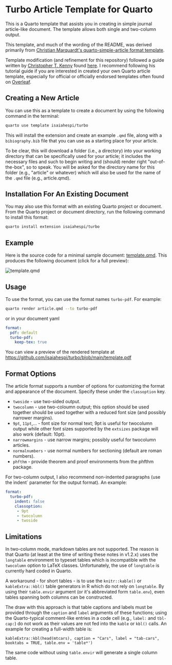 
<!-- README.md is generated from README.Rmd. Please edit that file -->
<!-- Unless your project is a Quarto Project. Then README.Rmd will render an HTML file -->


# Turbo Article Template for Quarto

<!-- badges: start -->
<!-- badges: end -->

This is a Quarto template that assists you in creating in simple journal article-like document. The template allows both single and two-column output.

This template, and much of the wording of the README, was derived primarily from [Christian Marquardt's quarto-simple-article format template](https://github.com/cmarquardt/quarto-simple-article/tree/main). 

Template modification (and refinement for this repository) followed a guide written by [Christopher T. Kenny](https://christophertkenny.com/) found [here](https://christophertkenny.com/posts/2023-07-01-creating-quarto-journal-articles/). I recommend following his tutorial guide if you are interested in created your own Quarto article template, especially for official or officially endorsed templates often found on [Overleaf](https://www.overleaf.com/).


## Creating a New Article

You can use this as a template to create a document by using the following command in the terminal:

```bash
quarto use template isaiahespi/turbo
```

This will install the extension and create an example `.qmd` file, along with a `bibiography.bib` file that you can use as a starting place for your article. 

To be clear, this will download a folder (i.e., a directory) into your working directory that can be specifically used for your article; it includes the necessary files and such to begin writing and (should) render right "out-of-the-box", so to speak. You will be asked for the directory name for this folder (e.g., "article" or whatever) which will also be used for the name of the `.qmd` file (e.g., article.qmd).

## Installation For An Existing Document

You may also use this format with an existing Quarto project or document. From the Quarto project or document directory, run the following command to install this format:

```bash
quarto install extension isaiahespi/turbo
```

## Example

Here is the source code for a minimal sample document: [template.qmd](template.qmd).
This produces the following document (click for a full preview):

<!-- pdftools::pdf_convert('template.pdf',pages = 1) -->
![[template.qmd](template.qmd)](template_1.png)


## Usage

To use the format, you can use the format names `turbo-pdf`. For example:

```bash
quarto render article.qmd --to turbo-pdf
```

or in your document yaml

```yaml
format:
  pdf: default
  turbo-pdf:
    keep-tex: true    
```
You can view a preview of the rendered template at https://github.com/isaiahespi/turbo/blob/main/template.pdf

## Format Options

The article format supports a number of options for customizing the format and appearance of the document. 
Specify these under the `classoption` key.

 - `twoside` - use two-sided output.
 - `twocolumn` -  use two-coloumn output; this option should be used together should be used together with a reduced font size (and possibly narrower margins).
 - `9pt`, `11pt`,... - font size for normal text; 9pt is useful for twocolumn output while other font sizes supported by the `extsizes` package will also work (default: 10pt).
 - `narrowmargins` - use narrow margins; possibly useful for twocolumn articles.
 - `normalnumbers` - use normal numbers for sectioning (default are roman numbers).
 - `phfthm` - provide theorem and proof environments from the phfthm package.

For two-column output, I also recommend non-indented paragraphs (use the ìndent` parameter for the output format). An example:

``` yaml
format:
  turbo-pdf:
    indent: false
    classoption: 
     - 9pt
     - twocolumn
     - twoside
```
## Limitations

In two-column mode, markdown tables are not supported. The reason is that Quarto (at least at the time of writing these notes in v1.2.x) uses the `longtable` environment to typeset tables which is incompatible with the `twocolumn` option to LaTeX classes. Unfortunately, the use of `longtable` is currently hard coded in Quarto.

A workaround - for short tables - is to use the `knitr::kable()` or `kableExtra::kbl()` table generators in R which do not rely on `longtable`. By using their `table.envir` argument (or it's abbreviated form `table.env`), even tables spanning both columns can be constructed. 

The draw with this approach is that table captions and labels must be provided through the `caption` and `label` arguments of these functions; using the Quarto-typical comment-like entries in a code cell (e.g., `label:` and `tbl-cap:`) do not work as their values are not fed into the `kable` or `kbl()` calls. An example for creating a full-width table is:

```{r}
kableExtra::kbl(head(mtcars), caption = "Cars", label = "tab-cars", booktabs = TRUE, table.env = 'table*')
```

The same code without using `table.envir` will generate a single column table.

